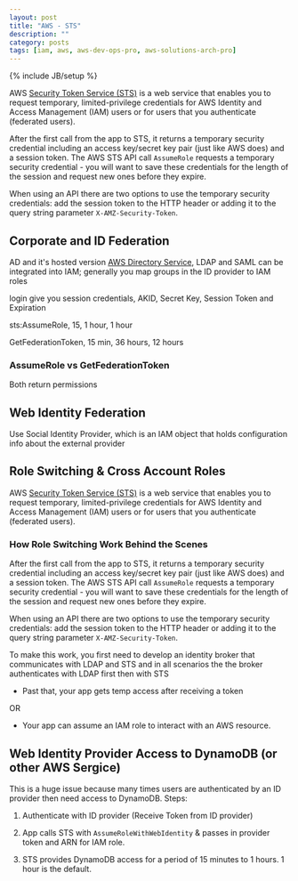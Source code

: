 ```yaml
---
layout: post
title: "AWS - STS"
description: ""
category: posts
tags: [iam, aws, aws-dev-ops-pro, aws-solutions-arch-pro]
---
```

{% include JB/setup %}

AWS [Security Token Service (STS)](http://docs.aws.amazon.com/STS/latest/APIReference/Welcome.html) is a web service that enables you to request temporary, limited-privilege credentials for AWS Identity and Access Management (IAM) users or for users that you authenticate (federated users). 

After the first call from the app to STS, it returns a temporary security credential including an access key/secret key pair (just like AWS does) and a session token. The AWS STS API call `AssumeRole` requests a temporary security credential - you will want to save these credentials for the length of the session and request new ones before they expire.

When using an API there are two options to use the temporary security credentials: add the session token to the HTTP header or adding it to the query string parameter `X-AMZ-Security-Token`.


## Corporate and ID Federation

AD and it's hosted version [AWS Directory Service](https://aws.amazon.com/directoryservice/), LDAP and SAML can be integrated into IAM; generally you map groups in the ID provider to IAM roles

login give you session credentials, AKID, Secret Key, Session Token and Expiration

sts:AssumeRole, 15, 1 hour, 1 hour

GetFederationToken, 15 min, 36 hours, 12 hours

### AssumeRole vs GetFederationToken

Both return permissions

## Web Identity Federation

Use Social Identity Provider, which is an IAM object that holds configuration info about the external provider

## Role Switching &amp; Cross Account Roles

AWS [Security Token Service (STS)](http://docs.aws.amazon.com/STS/latest/APIReference/Welcome.html) is a web service that enables you to request temporary, limited-privilege credentials for AWS Identity and Access Management (IAM) users or for users that you authenticate (federated users). 



### How Role Switching Work Behind the Scenes

After the first call from the app to STS, it returns a temporary security credential including an access key/secret key pair (just like AWS does) and a session token. The AWS STS API call `AssumeRole` requests a temporary security credential - you will want to save these credentials for the length of the session and request new ones before they expire.

When using an API there are two options to use the temporary security credentials: add the session token to the HTTP header or adding it to the query string parameter `X-AMZ-Security-Token`.

To make this work, you first need to develop an identity broker that communicates with LDAP and STS and in all scenarios the the broker authenticates with LDAP first then with STS

* Past that, your app gets temp access after receiving a token

OR 

* Your app can assume an IAM role to interact with an AWS resource.

## Web Identity Provider Access to DynamoDB (or other AWS Sergice)

This is a huge issue because many times users are authenticated by an ID provider then need access to DynamoDB. Steps:

1. Authenticate with ID provider (Receive Token from ID provider)

3. App calls STS with `AssumeRoleWithWebIdentity` &amp; passes in provider token and ARN for IAM role.

4. STS provides DynamoDB access for a period of 15 minutes to 1 hours. 1 hour is the default.

